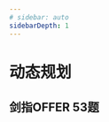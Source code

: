 ```yaml
---
# sidebar: auto
sidebarDepth: 1
---
```

# 动态规划
## 剑指OFFER 53题



<!-- ## 双指针

## 动态规划

## 广度优先搜索BFS

## 深度优先搜索DFS

## 回溯算法 -->
    